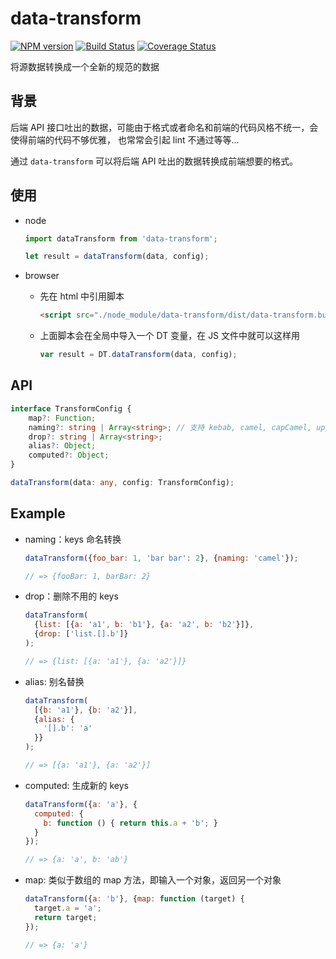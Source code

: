 # data-transform
[![NPM version](https://badge.fury.io/js/data-transform.svg)](https://npmjs.org/package/data-transform)
[![Build Status](https://travis-ci.org/qiu8310/data-transform.svg?branch=master)](https://travis-ci.org/qiu8310/data-transform)
[![Coverage Status](https://coveralls.io/repos/qiu8310/data-transform/badge.png)](https://coveralls.io/r/qiu8310/data-transform)

将源数据转换成一个全新的规范的数据


## 背景

后端 API 接口吐出的数据，可能由于格式或者命名和前端的代码风格不统一，会使得前端的代码不够优雅，
也常常会引起 lint 不通过等等...

通过 `data-transform` 可以将后端 API 吐出的数据转换成前端想要的格式。


## 使用

* node

  ```js
  import dataTransform from 'data-transform';

  let result = dataTransform(data, config);
  ```

* browser

  - 先在 html 中引用脚本

    ```html
    <script src="./node_module/data-transform/dist/data-transform.bundle.min.js"></script>
    ```
  - 上面脚本会在全局中导入一个 DT 变量，在 JS 文件中就可以这样用

    ```js
    var result = DT.dataTransform(data, config);
    ```

## API

```typescript
interface TransformConfig {
    map?: Function;
    naming?: string | Array<string>; // 支持 kebab, camel, capCamel, upper, snake
    drop?: string | Array<string>;
    alias?: Object;
    computed?: Object;
}

dataTransform(data: any, config: TransformConfig);
```

## Example

* naming：keys 命名转换

  ```js
  dataTransform({foo_bar: 1, 'bar bar': 2}, {naming: 'camel'});

  // => {fooBar: 1, barBar: 2}
  ```

* drop：删除不用的 keys

  ```js
  dataTransform(
    {list: [{a: 'a1', b: 'b1'}, {a: 'a2', b: 'b2'}]},
    {drop: ['list.[].b']}
  );

  // => {list: [{a: 'a1'}, {a: 'a2'}]}
  ```

* alias: 别名替换

  ```js
  dataTransform(
    [{b: 'a1'}, {b: 'a2'}],
    {alias: {
      '[].b': 'a'
    }}
  );

  // => [{a: 'a1'}, {a: 'a2'}]
  ```

* computed: 生成新的 keys

  ```js
  dataTransform({a: 'a'}, {
    computed: {
      b: function () { return this.a + 'b'; }
    }
  });

  // => {a: 'a', b: 'ab'}
  ```

* map: 类似于数组的 map 方法，即输入一个对象，返回另一个对象

  ```js
  dataTransform({a: 'b'}, {map: function (target) {
    target.a = 'a';
    return target;
  });

  // => {a: 'a'}
  ```